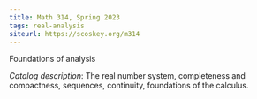 ```yaml
---
title: Math 314, Spring 2023
tags: real-analysis
siteurl: https://scoskey.org/m314
---
```


Foundations of analysis<!--more-->

*Catalog description*: The real number system, completeness and compactness, sequences, continuity, foundations of the calculus.
